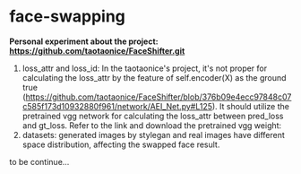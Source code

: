 # face-swapping
**Personal experiment about the project: https://github.com/taotaonice/FaceShifter.git**
1. loss_attr and loss_id: In the taotaonice's project, it's not proper for calculating the loss_attr by the feature of self.encoder(X) as the ground true (https://github.com/taotaonice/FaceShifter/blob/376b09e4ecc97848c07c585f173d10932880f961/network/AEI_Net.py#L125). It should utilize the pretrained vgg network for calculating the loss_attr between pred_loss and gt_loss. Refer to the link and download the pretrained vgg weight:
2. datasets: generated images by stylegan and real images have different space distribution, affecting the swapped face result.

to be continue...
